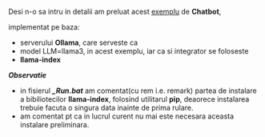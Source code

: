 Desi n-o sa intru in detalii am preluat acest [exemplu](https://docs.llamaindex.ai/en/stable/api_reference/llms/ollama/) de **Chatbot**, 

implementat pe baza:

- serverului **Ollama**, care serveste ca
- model LLM=llama3, in acest exemplu, iar ca si integrator se foloseste
- **llama-index**

***Observatie***

   - in fisierul ***_Run.bat*** am comentat(cu rem i.e. remark) partea de instalare a bibiliotecilor **llama-index**, folosind utilitarul **pip**,
  deaorece instalarea trebuie facuta o singura data inainte de prima rulare.
   - am comentat pt ca in lucrul curent nu mai este necesara aceasta instalare preliminara.
